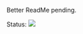Better ReadMe pending.

Status: <img src='https://healthchecks.io/badge/20cab0c4-cb0f-4580-9b6d-358a85/KKSR_CNc-2/vizzy-t-bot.svg'>
